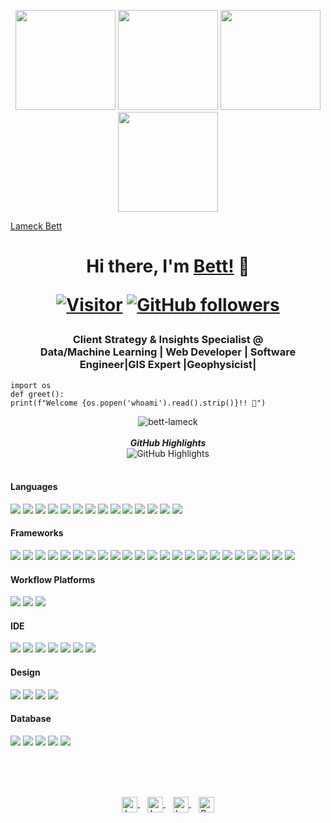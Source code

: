 <p align="center">
    <img src="https://octodex.github.com/images/manufacturetocat.png" height="160px" width="160px">
    <img src="https://octodex.github.com/images/daftpunktocat-thomas.gif" height="160px" width="160px">
    <img src="https://octodex.github.com/images/daftpunktocat-guy.gif" height="160px" width="160px">
    <img src="https://octodex.github.com/images/mona-the-rivetertocat.png" height="160px" width="160px">
</p>

<div class="badge-base LI-profile-badge" data-locale="en_US" data-size="large" data-theme="dark" data-type="HORIZONTAL" data-vanity="lameck-bett" data-version="v1"><a class="badge-base__link LI-simple-link" href="https://www.linkedin.com/in/lameck-bett?trk=profile-badge">Lameck Bett</a></div>
              
<h1 align="center">
    Hi there, I'm 
    <a href="https://github.com/bettlameck" target="_blank">Bett!</a> 👋

[![Visitor](https://komarev.com/ghpvc/?username=bettlameck&style=flat&color=blueviolet)](https://github.com/bettlameck) 
[![GitHub followers](https://img.shields.io/github/followers/bettlameck.svg?style=social&label=Follow&color=blueviolet)](https://github.com/bettlameck?tab=followers) 
</h1>

<h3 align="center">
    Client Strategy & Insights Specialist @ 
    <br/>
    Data/Machine Learning | Web Developer | Software Engineer|GIS Expert |Geophysicist|
</h3>

```python3
import os
def greet():
print(f"Welcome {os.popen('whoami').read().strip()}!! 👋")
```
<div>
    <p align="center">
        <img src="https://github-readme-stats.vercel.app/api?username=bettlameck&count_private=true&show_icons=true&theme=radical"
        alt=bett-lameck />
        <br />
        <br />
        <b><em>GitHub Highlights</em></b>
        <br />
        <img src="https://github-readme-streak-stats.herokuapp.com/?user=Bettlameck" alt="GitHub Highlights" />
        <br />
        <br />
        <!-- <b><em>Programming activity (Last 7 days):</em></b> 
        <br />
        <img src="https://github-readme-stats.vercel.app/api/wakatime?username=Bettlameck" alt="WakaTime" /> -->
    </p>
</div>

#### Languages
[![](https://img.shields.io/badge/Python-3776AB?style=for-the-badge&logo=python&logoColor=white)]() 
[![](https://img.shields.io/badge/HTML5-E34F26?style=for-the-badge&logo=html5&logoColor=white)]() 
[![](https://img.shields.io/badge/CSS3-1572B6?style=for-the-badge&logo=css3&logoColor=white)]() 
[![](https://img.shields.io/badge/JavaScript-323330?style=for-the-badge&logo=javascript&logoColor=F7DF1E)]() 
[![](https://img.shields.io/badge/TypeScript-007ACC?style=for-the-badge&logo=typescript&logoColor=white)]() 
[![](https://img.shields.io/badge/Java-ED8B00?style=for-the-badge&logo=java&logoColor=white)]() 
[![](https://img.shields.io/badge/PHP-777BB4?style=for-the-badge&logo=php&logoColor=white)]() 
[![](https://img.shields.io/badge/Dart-0175C2?style=for-the-badge&logo=dart&logoColor=white)]() 
[![](https://img.shields.io/badge/TensorFlow-FF6F00?style=for-the-badge&logo=TensorFlow&logoColor=white)]() 
[![](https://img.shields.io/badge/scikit_learn-F7931E?style=for-the-badge&logo=scikit-learn&logoColor=white)]() 
[![](https://img.shields.io/badge/Keras-D00000?style=for-the-badge&logo=Keras&logoColor=white)]() 
[![](https://img.shields.io/badge/Numpy-777BB4?style=for-the-badge&logo=numpy&logoColor=white)]() 
[![](https://img.shields.io/badge/Pandas-2C2D72?style=for-the-badge&logo=pandas&logoColor=white)]() 
[![](https://img.shields.io/badge/LaTeX-47A141?style=for-the-badge&logo=LaTeX&logoColor=white)]() 

#### Frameworks
[![](https://img.shields.io/badge/Node.js-339933?style=for-the-badge&logo=nodedotjs&logoColor=white)]() 
[![](https://img.shields.io/badge/npm-CB3837?style=for-the-badge&logo=npm&logoColor=white)]() 
[![](https://img.shields.io/badge/Yarn-2C8EBB?style=for-the-badge&logo=yarn&logoColor=white)]() 
[![](https://img.shields.io/badge/Sass-CC6699?style=for-the-badge&logo=sass&logoColor=white)]() 
[![](https://img.shields.io/badge/R-276DC3?style=for-the-badge&logo=r&logoColor=white)]() 
[![](https://img.shields.io/badge/Scala-DC322F?style=for-the-badge&logo=scala&logoColor=white)]() 
[![](https://img.shields.io/badge/Jupyter-F37626.svg?&style=for-the-badge&logo=Jupyter&logoColor=white)]() 
[![](https://img.shields.io/badge/Markdown-000000?style=for-the-badge&logo=markdown&logoColor=white)]() 
[![](https://img.shields.io/badge/React-20232A?style=for-the-badge&logo=react&logoColor=61DAFB)]() 
[![](https://img.shields.io/badge/Vue.js-35495E?style=for-the-badge&logo=vuedotjs&logoColor=4FC08D)]() 
[![](https://img.shields.io/badge/Bootstrap-563D7C?style=for-the-badge&logo=bootstrap&logoColor=white)]() 
[![](https://img.shields.io/badge/Material--UI-0081CB?style=for-the-badge&logo=material-ui&logoColor=white)]() 
[![](https://img.shields.io/badge/Docker-2CA5E0?style=for-the-badge&logo=docker&logoColor=white)]() 
[![](https://img.shields.io/badge/conda-342B029.svg?&style=for-the-badge&logo=anaconda&logoColor=white)]() 
[![](https://img.shields.io/badge/firebase-ffca28?style=for-the-badge&logo=firebase&logoColor=black)]() 
[![](https://img.shields.io/badge/Git-F05032?style=for-the-badge&logo=git&logoColor=white)]() 
[![](https://img.shields.io/badge/Postman-FF6C37?style=for-the-badge&logo=Postman&logoColor=white)]() 
[![](https://img.shields.io/badge/PowerBI-F2C811?style=for-the-badge&logo=Power%20BI&logoColor=white)]() 
[![](https://img.shields.io/badge/Nginx-009639?style=for-the-badge&logo=nginx&logoColor=white)]() 
[![](https://img.shields.io/badge/AlpineJS-8BC0D0?style=for-the-badge&logo=alpine.js&logoColor=black)]() 
[![](https://img.shields.io/badge/Xampp-F37623?style=for-the-badge&logo=xampp&logoColor=white)]() 
[![](https://img.shields.io/badge/Apache-D22128?style=for-the-badge&logo=Apache&logoColor=white)]() 
[![](https://img.shields.io/badge/JWT-000000?style=for-the-badge&logo=JSON%20web%20tokens&logoColor=white)]() 
[![]()]() 
[![]()]() 
[![]()]() 
[![]()]() 
[![]()]() 
[![]()]() 
[![]()]() 
[![]()]() 
[![]()]() 

#### Workflow Platforms
[![](https://img.shields.io/badge/Jenkins-D24939?style=for-the-badge&logo=Jenkins&logoColor=white)]() 
[![](https://img.shields.io/badge/Jira-0052CC?style=for-the-badge&logo=Jira&logoColor=white)]() 
[![](https://img.shields.io/badge/TeamCity-000000?style=for-the-badge&logo=TeamCity&logoColor=white)]() 

#### IDE
[![](https://img.shields.io/badge/Visual_Studio-5C2D91?style=for-the-badge&logo=visual%20studio&logoColor=white)]() 
[![](https://img.shields.io/badge/Atom-66595C?style=for-the-badge&logo=Atom&logoColor=white)]() 
[![](https://img.shields.io/badge/Eclipse-2C2255?style=for-the-badge&logo=eclipse&logoColor=white)]() 
[![](https://img.shields.io/badge/PyCharm-000000.svg?&style=for-the-badge&logo=PyCharm&logoColor=white)]() 
[![](https://img.shields.io/badge/VIM-%2311AB00.svg?&style=for-the-badge&logo=vim&logoColor=white)]() 
[![](https://img.shields.io/badge/phpstorm-143?style=for-the-badge&logo=phpstorm&logoColor=black&color=black&labelColor=darkorchid)]() 
[![](https://img.shields.io/badge/RStudio-75AADB?style=for-the-badge&logo=RStudio&logoColor=white)]() 

#### Design
[![](https://img.shields.io/badge/Figma-F24E1E?style=for-the-badge&logo=figma&logoColor=white)]() 
[![](https://img.shields.io/badge/Adobe%20Illustrator-FF9A00?style=for-the-badge&logo=adobe%20illustrator&logoColor=white)]() 
[![](https://img.shields.io/badge/Adobe%20XD-470137?style=for-the-badge&logo=Adobe%20XD&logoColor=#FF61F6)]()
[![](https://img.shields.io/badge/Adobe%20Photoshop-31A8FF?style=for-the-badge&logo=Adobe%20Photoshop&logoColor=black)]() 

#### Database
[![](https://img.shields.io/badge/MySQL-00000F?style=for-the-badge&logo=mysql&logoColor=white)]() 
[![](https://img.shields.io/badge/MariaDB-003545?style=for-the-badge&logo=mariadb&logoColor=white)]() 
[![](https://img.shields.io/badge/PostgreSQL-316192?style=for-the-badge&logo=postgresql&logoColor=white)]() 
[![](https://img.shields.io/badge/SQLite-07405E?style=for-the-badge&logo=sqlite&logoColor=white)]() 
[![](https://img.shields.io/badge/redis-%23DD0031.svg?&style=for-the-badge&logo=redis&logoColor=white)]()

<br/>
<br/>
<br/>
<p align="center">
    <a href="https://www.linkedin.com/in/LameckBett" target="blank">
        <img align="center" src="https://cdn-icons-png.flaticon.com/512/174/174857.png" alt="LameckBett" height="25" width="25" />
    </a> 
    &nbsp;&nbsp;
    <a href="https://twitter.com/Lameckbett1" target="blank">
        <img align="center" src="https://cdn-icons-png.flaticon.com/512/733/733579.png" alt="Lameckbett1" height="25" width="25" />
    </a>
    &nbsp;&nbsp;   
    <a href="https://codepen.io/bettlameck" target="blank">
        <img align="center" src="https://cdn-icons-png.flaticon.com/512/1626/1626319.png" alt="bettlameck" height="25" width="25" />
    </a>
    &nbsp;&nbsp;   
    <a href="https://www.behance.net/bettlameck" target="blank">
        <img align="center" src="https://a5.behance.net/07593793c3cc44f8f7be480b6e665008bebfcbfe/img/site/favicon.ico?cb=264615658" alt="Bett_Lameck"                        height="25" width="25" />
    </a>
